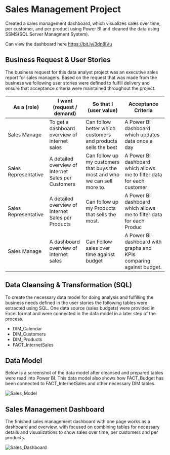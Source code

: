 # Sales Management Project
Created a sales management dashboard, which visualizes sales over time, per customer, and per product using Power BI and cleaned the data using SSMS(SQL Server Managment System).

Can view the dashboard here https://bit.ly/3dn8IVu 

## Business Request & User Stories
The business request for this data analyst project was an executive sales report for sales managers. Based on the request that was made from the business we following user stories were defined to fulfill delivery and ensure that acceptance criteria were maintained throughout the project.

| As a (role)  | I want (request / demand) | So that I (user value)  | Acceptance Criteria |
| ------------- | ------------- | ------------- | ------------- |
| Sales Manage  |  To get a dashboard overview of internet sales  | Can follow better which customers and products sells the best  | A Power BI dashboard which updates data once a day  |
| Sales Representative  |A detailed overview of Internet Sales per Customers  | Can follow up my customers that buys the most and who we can sell more to. | A Power BI dashboard which allows me to filter data for each customer  |
| Sales Representative  | A detailed overview of Internet Sales per Products  |  Can follow up my Products that sells the most. | A Power BI dashboard which allows me to filter data for each Produc  |
|Sales Manage  | A dashboard overview of internet sales  | Can Follow sales over time against budget  | A Power Bi dashboard with graphs and KPIs comparing against budget.  |
 

  
## Data Cleansing & Transformation (SQL)
To create the necessary data model for doing analysis and fulfilling the business needs defined in the user stories the following tables were extracted using SQL.
One data source (sales budgets) were provided in Excel format and were connected in the data model in a later step of the process.

- DIM_Calendar
- DIM_Customers
- DIM_Products
- FACT_InternetSales

## Data Model
Below is a screenshot of the data model after cleansed and prepared tables were read into Power BI.
This data model also shows how FACT_Budget has been connected to FACT_InternetSales and other necessary DIM tables.

![Sales_Model](https://user-images.githubusercontent.com/62536586/123759220-53c93780-d8dd-11eb-9bf2-33a939236730.jpg)

## Sales Management Dashboard
The finished sales management dashboard with one page works as a dashboard and overview, with focused on combining tables for necessary details and visualizations to show sales over time, per customers and per products.

![Sales_Dashboard](https://user-images.githubusercontent.com/62536586/123759528-9be85a00-d8dd-11eb-93f1-8c464c2180c3.jpg)
